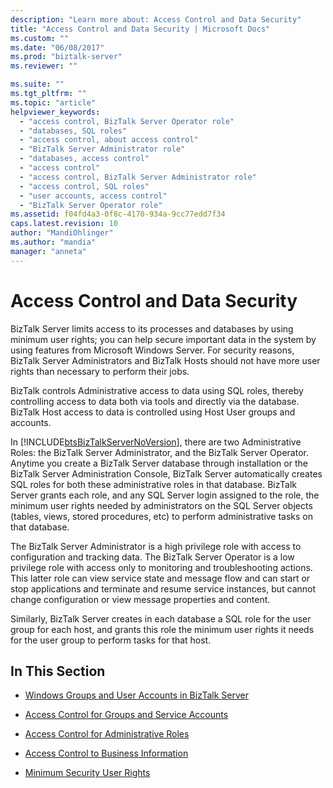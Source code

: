 ```yaml
---
description: "Learn more about: Access Control and Data Security"
title: "Access Control and Data Security | Microsoft Docs"
ms.custom: ""
ms.date: "06/08/2017"
ms.prod: "biztalk-server"
ms.reviewer: ""

ms.suite: ""
ms.tgt_pltfrm: ""
ms.topic: "article"
helpviewer_keywords: 
  - "access control, BizTalk Server Operator role"
  - "databases, SQL roles"
  - "access control, about access control"
  - "BizTalk Server Administrator role"
  - "databases, access control"
  - "access control"
  - "access control, BizTalk Server Administrator role"
  - "access control, SQL roles"
  - "user accounts, access control"
  - "BizTalk Server Operator role"
ms.assetid: f04fd4a3-0f8c-4170-934a-9cc77edd7f34
caps.latest.revision: 10
author: "MandiOhlinger"
ms.author: "mandia"
manager: "anneta"
---
```

# Access Control and Data Security
BizTalk Server limits access to its processes and databases by using minimum user rights; you can help secure important data in the system by using features from Microsoft Windows Server. For security reasons, BizTalk Server Administrators and BizTalk Hosts should not have more user rights than necessary to perform their jobs.  
  
 BizTalk controls Administrative access to data using SQL roles, thereby controlling access to data both via tools and directly via the database. BizTalk Host access to data is controlled using Host User groups and accounts.  
  
 In [!INCLUDE[btsBizTalkServerNoVersion](../includes/btsbiztalkservernoversion-md.md)], there are two Administrative Roles: the BizTalk Server Administrator, and the BizTalk Server Operator. Anytime you create a BizTalk Server database through installation or the BizTalk Server Administration Console, BizTalk Server automatically creates SQL roles for both these administrative roles in that database. BizTalk Server grants each role, and any SQL Server login assigned to the role, the minimum user rights needed by administrators on the SQL Server objects (tables, views, stored procedures, etc) to perform administrative tasks on that database.  
  
 The BizTalk Server Administrator is a high privilege role with access to configuration and tracking data. The BizTalk Server Operator is a low privilege role with access only to monitoring and troubleshooting actions. This latter role can view service state and message flow and can start or stop applications and terminate and resume service instances, but cannot change configuration or view message properties and content.  
  
 Similarly, BizTalk Server creates in each database a SQL role for the user group for each host, and grants this role the minimum user rights it needs for the user group to perform tasks for that host.  
  
## In This Section  
  
-   [Windows Groups and User Accounts in BizTalk Server](../core/windows-groups-and-user-accounts-in-biztalk-server.md)  
  
-   [Access Control for Groups and Service Accounts](../core/access-control-for-groups-and-service-accounts.md)  
  
-   [Access Control for Administrative Roles](../core/access-control-for-administrative-roles.md)  
  
-   [Access Control to Business Information](../core/access-control-to-business-information.md)  
  
-   [Minimum Security User Rights](../core/minimum-security-user-rights.md)
